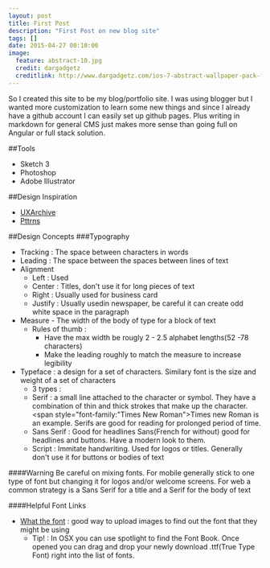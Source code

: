 ```yaml
---
layout: post
title: First Post
description: "First Post on new blog site"
tags: []
date: 2015-04-27 00:10:00
image:
  feature: abstract-10.jpg
  credit: dargadgetz
  creditlink: http://www.dargadgetz.com/ios-7-abstract-wallpaper-pack-for-iphone-5-and-ipod-touch-retina/
---
```

So I created this site to be my blog/portfolio site. I was using blogger but I wanted more customization to learn some new things and since I already have a github account I can easily set up github pages. Plus writing in markdown for general CMS just makes more sense than going full on Angular or full stack solution.

##Tools
- Sketch 3
- Photoshop
- Adobe Illustrator 

##Design Inspiration
- [UXArchive](http://www.uxarchive.com)
- [Pttrns](http://www.pttrns.com)

##Design Concepts
###Typography
- Tracking : The space between characters in words
- Leading : The space between the spaces between lines of text
- Alignment
  - Left : Used 
  - Center : Titles, don't use it for long pieces of text
  - Right : Usually used for business card
  - Justify : Usually usedin newspaper, be careful it can create odd white space in the paragraph
- Measure - The width of the body of type for a block of text
  - Rules of thumb :
    - Have the max width be rougly 2 - 2.5 alphabet lengths(52 -78 characters)
    - Make the leading roughly to match the measure to increase legibility
- Typeface : a design for a set of characters. Similary font is the size and weight of a set of characters
  - 3 types :
  - Serif : a small line attached to the character or symbol. They have a combination of  thin and thick strokes that make up the character. <span style="font-family:"Times New Roman">Times new Roman</span> is an example. Serifs are good for reading for prolonged period of time.
  - Sans Serif : Good for headlines Sans(French for without) good for headlines and buttons. Have a modern look to them.
  - Script : Immitate handwriting. Used for logos or titles. Generally don't use it for buttons or bodies of text
  
####Warning
Be careful on mixing fonts. For mobile generally stick to one type of font but changing it for logos and/or welcome screens. For web a common strategy is a Sans Serif for a title and a Serif for the body of text

####Helpful Font Links
 - [What the font](https://www.myfonts.com/WhatTheFont/) : good way to upload images to find out the font that they might be using
   - Tip! : In OSX you can use spotlight to find the Font Book. Once opened you can drag and drop your newly download .ttf(True Type Font) right into the list of fonts.
 
